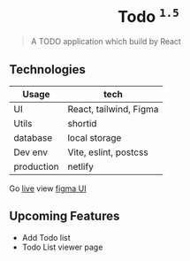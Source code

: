 <h1 align="center">Todo <sup><code>1.5</code></sup></h1>

> A TODO application which build by React

## Technologies
Usage  | tech
------------- | -------------
UI  | React, tailwind, Figma
Utils  | shortid
database | local storage
Dev env | Vite, eslint, postcss
production | netlify

Go [live](https://stoic-darwin-a8f162.netlify.app/) view
[figma UI](https://www.figma.com/file/pooOEE9h3Hg12p5C5wDGUv/Todo?node-id=0%3A1)

## Upcoming Features
 - Add Todo list
 - Todo List viewer page